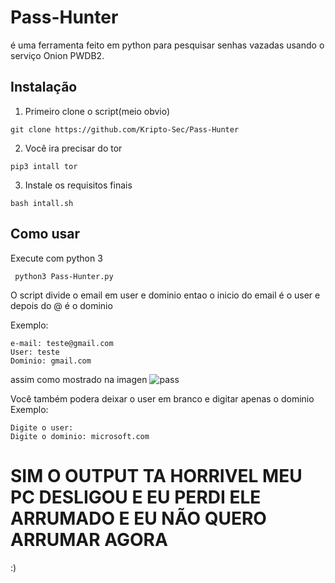 # Pass-Hunter
é uma ferramenta feito em python para pesquisar senhas vazadas usando o serviço Onion PWDB2.

## Instalação
1. Primeiro clone o script(meio obvio)


`git clone https://github.com/Kripto-Sec/Pass-Hunter`

2. Você ira precisar do tor 

`pip3 intall tor`

3. Instale os requisitos finais

`bash intall.sh`

## Como usar

Execute com python 3


` python3 Pass-Hunter.py`


O script divide o email em user e dominio
entao o inicio do email é o user e depois do @ é o dominio

Exemplo: 
``` 
e-mail: teste@gmail.com
User: teste
Dominio: gmail.com
```
assim como mostrado na imagen
![pass](https://user-images.githubusercontent.com/62577914/97503428-6274de80-194b-11eb-8b3e-79c8e8351af1.png)

Você também podera deixar o user em branco e digitar apenas o dominio
Exemplo:
```
Digite o user: 
Digite o dominio: microsoft.com
```

# SIM O OUTPUT TA HORRIVEL MEU PC DESLIGOU E EU PERDI ELE ARRUMADO E EU NÃO QUERO ARRUMAR AGORA
:)


